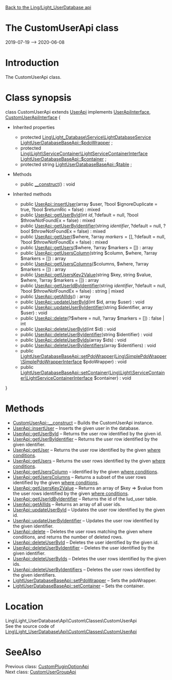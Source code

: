 [Back to the Ling/Light_UserDatabase api](https://github.com/lingtalfi/Light_UserDatabase/blob/master/doc/api/Ling/Light_UserDatabase.md)



The CustomUserApi class
================
2019-07-19 --> 2020-06-08






Introduction
============

The CustomUserApi class.



Class synopsis
==============


class <span class="pl-k">CustomUserApi</span> extends [UserApi](https://github.com/lingtalfi/Light_UserDatabase/blob/master/doc/api/Ling/Light_UserDatabase/Api/Generated/Classes/UserApi.md) implements [UserApiInterface](https://github.com/lingtalfi/Light_UserDatabase/blob/master/doc/api/Ling/Light_UserDatabase/Api/Generated/Interfaces/UserApiInterface.md), [CustomUserApiInterface](https://github.com/lingtalfi/Light_UserDatabase/blob/master/doc/api/Ling/Light_UserDatabase/Api/Custom/Interfaces/CustomUserApiInterface.md) {

- Inherited properties
    - protected [Ling\Light_Database\Service\LightDatabaseService](https://github.com/lingtalfi/Light_Database/blob/master/doc/api/Ling/Light_Database/Service/LightDatabaseService.md) [LightUserDatabaseBaseApi::$pdoWrapper](#property-pdoWrapper) ;
    - protected [Ling\Light\ServiceContainer\LightServiceContainerInterface](https://github.com/lingtalfi/Light/blob/master/doc/api/Ling/Light/ServiceContainer/LightServiceContainerInterface.md) [LightUserDatabaseBaseApi::$container](#property-container) ;
    - protected string [LightUserDatabaseBaseApi::$table](#property-table) ;

- Methods
    - public [__construct](https://github.com/lingtalfi/Light_UserDatabase/blob/master/doc/api/Ling/Light_UserDatabase/Api/Custom/Classes/CustomUserApi/__construct.md)() : void

- Inherited methods
    - public [UserApi::insertUser](https://github.com/lingtalfi/Light_UserDatabase/blob/master/doc/api/Ling/Light_UserDatabase/Api/Generated/Classes/UserApi/insertUser.md)(array $user, ?bool $ignoreDuplicate = true, ?bool $returnRic = false) : mixed
    - public [UserApi::getUserById](https://github.com/lingtalfi/Light_UserDatabase/blob/master/doc/api/Ling/Light_UserDatabase/Api/Generated/Classes/UserApi/getUserById.md)(int $id, ?$default = null, ?bool $throwNotFoundEx = false) : mixed
    - public [UserApi::getUserByIdentifier](https://github.com/lingtalfi/Light_UserDatabase/blob/master/doc/api/Ling/Light_UserDatabase/Api/Generated/Classes/UserApi/getUserByIdentifier.md)(string $identifier, ?$default = null, ?bool $throwNotFoundEx = false) : mixed
    - public [UserApi::getUser](https://github.com/lingtalfi/Light_UserDatabase/blob/master/doc/api/Ling/Light_UserDatabase/Api/Generated/Classes/UserApi/getUser.md)($where, ?array $markers = [], ?$default = null, ?bool $throwNotFoundEx = false) : mixed
    - public [UserApi::getUsers](https://github.com/lingtalfi/Light_UserDatabase/blob/master/doc/api/Ling/Light_UserDatabase/Api/Generated/Classes/UserApi/getUsers.md)($where, ?array $markers = []) : array
    - public [UserApi::getUsersColumn](https://github.com/lingtalfi/Light_UserDatabase/blob/master/doc/api/Ling/Light_UserDatabase/Api/Generated/Classes/UserApi/getUsersColumn.md)(string $column, $where, ?array $markers = []) : array
    - public [UserApi::getUsersColumns](https://github.com/lingtalfi/Light_UserDatabase/blob/master/doc/api/Ling/Light_UserDatabase/Api/Generated/Classes/UserApi/getUsersColumns.md)($columns, $where, ?array $markers = []) : array
    - public [UserApi::getUsersKey2Value](https://github.com/lingtalfi/Light_UserDatabase/blob/master/doc/api/Ling/Light_UserDatabase/Api/Generated/Classes/UserApi/getUsersKey2Value.md)(string $key, string $value, $where, ?array $markers = []) : array
    - public [UserApi::getUserIdByIdentifier](https://github.com/lingtalfi/Light_UserDatabase/blob/master/doc/api/Ling/Light_UserDatabase/Api/Generated/Classes/UserApi/getUserIdByIdentifier.md)(string $identifier, ?$default = null, ?bool $throwNotFoundEx = false) : string | mixed
    - public [UserApi::getAllIds](https://github.com/lingtalfi/Light_UserDatabase/blob/master/doc/api/Ling/Light_UserDatabase/Api/Generated/Classes/UserApi/getAllIds.md)() : array
    - public [UserApi::updateUserById](https://github.com/lingtalfi/Light_UserDatabase/blob/master/doc/api/Ling/Light_UserDatabase/Api/Generated/Classes/UserApi/updateUserById.md)(int $id, array $user) : void
    - public [UserApi::updateUserByIdentifier](https://github.com/lingtalfi/Light_UserDatabase/blob/master/doc/api/Ling/Light_UserDatabase/Api/Generated/Classes/UserApi/updateUserByIdentifier.md)(string $identifier, array $user) : void
    - public [UserApi::delete](https://github.com/lingtalfi/Light_UserDatabase/blob/master/doc/api/Ling/Light_UserDatabase/Api/Generated/Classes/UserApi/delete.md)(?$where = null, ?array $markers = []) : false | int
    - public [UserApi::deleteUserById](https://github.com/lingtalfi/Light_UserDatabase/blob/master/doc/api/Ling/Light_UserDatabase/Api/Generated/Classes/UserApi/deleteUserById.md)(int $id) : void
    - public [UserApi::deleteUserByIdentifier](https://github.com/lingtalfi/Light_UserDatabase/blob/master/doc/api/Ling/Light_UserDatabase/Api/Generated/Classes/UserApi/deleteUserByIdentifier.md)(string $identifier) : void
    - public [UserApi::deleteUserByIds](https://github.com/lingtalfi/Light_UserDatabase/blob/master/doc/api/Ling/Light_UserDatabase/Api/Generated/Classes/UserApi/deleteUserByIds.md)(array $ids) : void
    - public [UserApi::deleteUserByIdentifiers](https://github.com/lingtalfi/Light_UserDatabase/blob/master/doc/api/Ling/Light_UserDatabase/Api/Generated/Classes/UserApi/deleteUserByIdentifiers.md)(array $identifiers) : void
    - public [LightUserDatabaseBaseApi::setPdoWrapper](https://github.com/lingtalfi/Light_UserDatabase/blob/master/doc/api/Ling/Light_UserDatabase/Api/Generated/Classes/LightUserDatabaseBaseApi/setPdoWrapper.md)([Ling\SimplePdoWrapper\SimplePdoWrapperInterface](https://github.com/lingtalfi/SimplePdoWrapper/blob/master/doc/api/Ling/SimplePdoWrapper/SimplePdoWrapperInterface.md) $pdoWrapper) : void
    - public [LightUserDatabaseBaseApi::setContainer](https://github.com/lingtalfi/Light_UserDatabase/blob/master/doc/api/Ling/Light_UserDatabase/Api/Generated/Classes/LightUserDatabaseBaseApi/setContainer.md)([Ling\Light\ServiceContainer\LightServiceContainerInterface](https://github.com/lingtalfi/Light/blob/master/doc/api/Ling/Light/ServiceContainer/LightServiceContainerInterface.md) $container) : void

}






Methods
==============

- [CustomUserApi::__construct](https://github.com/lingtalfi/Light_UserDatabase/blob/master/doc/api/Ling/Light_UserDatabase/Api/Custom/Classes/CustomUserApi/__construct.md) &ndash; Builds the CustomUserApi instance.
- [UserApi::insertUser](https://github.com/lingtalfi/Light_UserDatabase/blob/master/doc/api/Ling/Light_UserDatabase/Api/Generated/Classes/UserApi/insertUser.md) &ndash; Inserts the given user in the database.
- [UserApi::getUserById](https://github.com/lingtalfi/Light_UserDatabase/blob/master/doc/api/Ling/Light_UserDatabase/Api/Generated/Classes/UserApi/getUserById.md) &ndash; Returns the user row identified by the given id.
- [UserApi::getUserByIdentifier](https://github.com/lingtalfi/Light_UserDatabase/blob/master/doc/api/Ling/Light_UserDatabase/Api/Generated/Classes/UserApi/getUserByIdentifier.md) &ndash; Returns the user row identified by the given identifier.
- [UserApi::getUser](https://github.com/lingtalfi/Light_UserDatabase/blob/master/doc/api/Ling/Light_UserDatabase/Api/Generated/Classes/UserApi/getUser.md) &ndash; Returns the user row identified by the given [where conditions](https://github.com/lingtalfi/SimplePdoWrapper#the-where-conditions).
- [UserApi::getUsers](https://github.com/lingtalfi/Light_UserDatabase/blob/master/doc/api/Ling/Light_UserDatabase/Api/Generated/Classes/UserApi/getUsers.md) &ndash; Returns the user rows identified by the given [where conditions](https://github.com/lingtalfi/SimplePdoWrapper#the-where-conditions).
- [UserApi::getUsersColumn](https://github.com/lingtalfi/Light_UserDatabase/blob/master/doc/api/Ling/Light_UserDatabase/Api/Generated/Classes/UserApi/getUsersColumn.md) &ndash; identified by the given [where conditions](https://github.com/lingtalfi/SimplePdoWrapper#the-where-conditions).
- [UserApi::getUsersColumns](https://github.com/lingtalfi/Light_UserDatabase/blob/master/doc/api/Ling/Light_UserDatabase/Api/Generated/Classes/UserApi/getUsersColumns.md) &ndash; Returns a subset of the user rows identified by the given [where conditions](https://github.com/lingtalfi/SimplePdoWrapper#the-where-conditions).
- [UserApi::getUsersKey2Value](https://github.com/lingtalfi/Light_UserDatabase/blob/master/doc/api/Ling/Light_UserDatabase/Api/Generated/Classes/UserApi/getUsersKey2Value.md) &ndash; Returns an array of $key => $value from the user rows identified by the given [where conditions](https://github.com/lingtalfi/SimplePdoWrapper#the-where-conditions).
- [UserApi::getUserIdByIdentifier](https://github.com/lingtalfi/Light_UserDatabase/blob/master/doc/api/Ling/Light_UserDatabase/Api/Generated/Classes/UserApi/getUserIdByIdentifier.md) &ndash; Returns the id of the lud_user table.
- [UserApi::getAllIds](https://github.com/lingtalfi/Light_UserDatabase/blob/master/doc/api/Ling/Light_UserDatabase/Api/Generated/Classes/UserApi/getAllIds.md) &ndash; Returns an array of all user ids.
- [UserApi::updateUserById](https://github.com/lingtalfi/Light_UserDatabase/blob/master/doc/api/Ling/Light_UserDatabase/Api/Generated/Classes/UserApi/updateUserById.md) &ndash; Updates the user row identified by the given id.
- [UserApi::updateUserByIdentifier](https://github.com/lingtalfi/Light_UserDatabase/blob/master/doc/api/Ling/Light_UserDatabase/Api/Generated/Classes/UserApi/updateUserByIdentifier.md) &ndash; Updates the user row identified by the given identifier.
- [UserApi::delete](https://github.com/lingtalfi/Light_UserDatabase/blob/master/doc/api/Ling/Light_UserDatabase/Api/Generated/Classes/UserApi/delete.md) &ndash; Deletes the user rows matching the given where conditions, and returns the number of deleted rows.
- [UserApi::deleteUserById](https://github.com/lingtalfi/Light_UserDatabase/blob/master/doc/api/Ling/Light_UserDatabase/Api/Generated/Classes/UserApi/deleteUserById.md) &ndash; Deletes the user identified by the given id.
- [UserApi::deleteUserByIdentifier](https://github.com/lingtalfi/Light_UserDatabase/blob/master/doc/api/Ling/Light_UserDatabase/Api/Generated/Classes/UserApi/deleteUserByIdentifier.md) &ndash; Deletes the user identified by the given identifier.
- [UserApi::deleteUserByIds](https://github.com/lingtalfi/Light_UserDatabase/blob/master/doc/api/Ling/Light_UserDatabase/Api/Generated/Classes/UserApi/deleteUserByIds.md) &ndash; Deletes the user rows identified by the given ids.
- [UserApi::deleteUserByIdentifiers](https://github.com/lingtalfi/Light_UserDatabase/blob/master/doc/api/Ling/Light_UserDatabase/Api/Generated/Classes/UserApi/deleteUserByIdentifiers.md) &ndash; Deletes the user rows identified by the given identifiers.
- [LightUserDatabaseBaseApi::setPdoWrapper](https://github.com/lingtalfi/Light_UserDatabase/blob/master/doc/api/Ling/Light_UserDatabase/Api/Generated/Classes/LightUserDatabaseBaseApi/setPdoWrapper.md) &ndash; Sets the pdoWrapper.
- [LightUserDatabaseBaseApi::setContainer](https://github.com/lingtalfi/Light_UserDatabase/blob/master/doc/api/Ling/Light_UserDatabase/Api/Generated/Classes/LightUserDatabaseBaseApi/setContainer.md) &ndash; Sets the container.





Location
=============
Ling\Light_UserDatabase\Api\Custom\Classes\CustomUserApi<br>
See the source code of [Ling\Light_UserDatabase\Api\Custom\Classes\CustomUserApi](https://github.com/lingtalfi/Light_UserDatabase/blob/master/Api/Custom/Classes/CustomUserApi.php)



SeeAlso
==============
Previous class: [CustomPluginOptionApi](https://github.com/lingtalfi/Light_UserDatabase/blob/master/doc/api/Ling/Light_UserDatabase/Api/Custom/Classes/CustomPluginOptionApi.md)<br>Next class: [CustomUserGroupApi](https://github.com/lingtalfi/Light_UserDatabase/blob/master/doc/api/Ling/Light_UserDatabase/Api/Custom/Classes/CustomUserGroupApi.md)<br>
